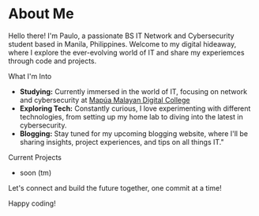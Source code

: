 # About Me

Hello there! I'm Paulo, a passionate BS IT Network and Cybersecurity student based in Manila, Philippines. Welcome to my digital hideaway, where I explore the ever-evolving world of IT and share my experiemces through code and projects.

What I'm Into

- **Studying:** Currently immersed in the world of IT, focusing on network and cybersecurity at [Mapúa Malayan Digital College](https://www.mmdc.mcl.edu.ph/)
- **Exploring Tech:** Constantly curious, I love experimenting with different technologies, from setting up my home lab to diving into the latest in cybersecurity.
- **Blogging:** Stay tuned for my upcoming blogging website, where I'll be sharing insights, project experiences, and tips on all things IT."

Current Projects

- soon (tm)

Let's connect and build the future together, one commit at a time! 

Happy coding!
